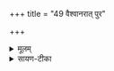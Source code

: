 +++
title = "49 वैश्वानरात् पुर"

+++


<details><summary>मूलम्</summary>

वै॒श्वा॒न॒रात्पु॑रए॒तार॑म॒ग्नेः ॥57॥  
अथे॑ममन्थन्न॒मृत॒ममू॑राः ।  
वै॒श्वा॒न॒रङ्ख्षे᳚त्र॒जित्या॑य दे॒वाः ।
</details>

<details><summary>सायण-टीका</summary>

19अथैकविंशीमाह - **वैश्वानर**-नामकाद् अस्माद् **अग्नेर्** अन्यं देवं  
**स्पशं** रक्षसां बाधकं **पुर एतारं** देवानां पुरतो गन्तारं न ह्यविदन् देवाः सर्वथा नालभन्त । अथानन्तरम् **अमूरा** अमूढा देवाः **क्षेत्रजित्याय** कर्मानुष्ठानाङ्ग-क्षेत्रजयाय तन्-मार्गजयाय वा **अमृतं** केनाप्यतिरस्कृतं **ईं वैश्वानरम्** इमं वैश्वानराख्यम् अग्निम् **अमन्थन्** अरण्योर्मथितवन्तः ॥
</details>
